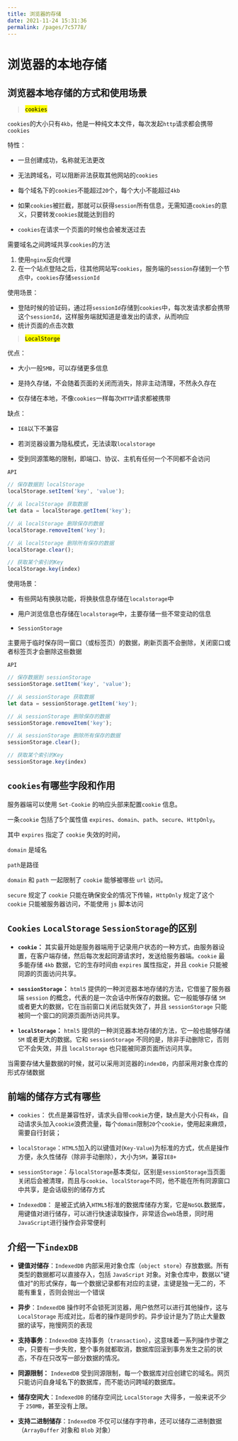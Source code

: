 ```yaml
---
title: 浏览器的存储
date: 2021-11-24 15:31:36
permalink: /pages/7c5778/
---
```





# 浏览器的本地存储

## 浏览器本地存储的方式和使用场景<badge text="特别重要" type="error" />

> <mark>`cookies`</mark>

`cookies`的大小只有`4kb`，他是一种纯文本文件，每次发起`http`请求都会携带`cookies`

特性：

- 一旦创建成功，名称就无法更改
- 无法跨域名，可以阻断非法获取其他网站的`cookies`

- 每个域名下的`cookies`不能超过`20`个，每个大小不能超过`4kb`
- 如果`cookies`被拦截，那就可以获得`session`所有信息，无需知道`cookies`的意义，只要转发`cookies`就能达到目的

- `cookies`在请求一个页面的时候也会被发送过去

需要域名之间跨域共享`cookies`的方法

1. 使用`nginx`反向代理
2. 在一个站点登陆之后，往其他网站写`cookies`，服务端的`session`存储到一个节点中，`cookies`存储`sessionId`

使用场景：

- 登陆时候的验证码，通过将`sessionId`存储到`cookies`中，每次发请求都会携带这个`sessionId`，这样服务端就知道是谁发出的请求，从而响应
- 统计页面的点击次数



> <mark>`LocalStorge`</mark>

优点：

- 大小一般`5MB`，可以存储更多信息
- 是持久存储，不会随着页面的关闭而消失，除非主动清理，不然永久存在

- 仅存储在本地，不像`cookies`一样每次`HTTP`请求都被携带

缺点：

- `IE8`以下不兼容
- 若浏览器设置为隐私模式，无法读取`localstorage`

- 受到同源策略的限制，即端口、协议、主机有任何一个不同都不会访问

`API`

```javascript
// 保存数据到 localStorage
localStorage.setItem('key', 'value');

// 从 localStorage 获取数据
let data = localStorage.getItem('key');

// 从 localStorage 删除保存的数据
localStorage.removeItem('key');

// 从 localStorage 删除所有保存的数据
localStorage.clear();

// 获取某个索引的Key
localStorage.key(index)
```

使用场景：

- 有些网站有换肤功能，将换肤信息存储在`localstorage`中
- 用户浏览信息也存储在`localstorage`中，主要存储一些不常变动的信息

- `SessionStorage`

主要用于临时保存同一窗口（或标签页）的数据，刷新页面不会删除，关闭窗口或者标签页才会删除这些数据

`API`

```javascript
// 保存数据到 sessionStorage
sessionStorage.setItem('key', 'value');

// 从 sessionStorage 获取数据
let data = sessionStorage.getItem('key');

// 从 sessionStorage 删除保存的数据
sessionStorage.removeItem('key');

// 从 sessionStorage 删除所有保存的数据
sessionStorage.clear();

// 获取某个索引的Key
sessionStorage.key(index)
```

## `cookies`有哪些字段和作用

服务器端可以使用 `Set-Cookie` 的响应头部来配置`cookie` 信息。

一条`cookie` 包括了5个属性值 `expires`、`domain`、`path`、`secure`、`HttpOnly`。

其中 `expires` 指定了 `cookie` 失效的时间，

`domain` 是域名

`path`是路径

`domain` 和 `path` 一起限制了 `cookie` 能够被哪些 `url` 访问。

`secure` 规定了 `cookie` 只能在确保安全的情况下传输，`HttpOnly` 规定了这个 `cookie` 只能被服务器访问，不能使用 `js` 脚本访问

## `Cookies` `LocalStorage` `SessionStorage`的区别<badge text="特别重要" type="error" />

- **`cookie`：** 其实最开始是服务器端用于记录用户状态的一种方式，由服务器设置，在客户端存储，然后每次发起同源请求时，发送给服务器端。`cookie` 最多能存储 `4kb` 数据，它的生存时间由 `expires` 属性指定，并且 `cookie` 只能被同源的页面访问共享。
- **`sessionStorage`：** `html5` 提供的一种浏览器本地存储的方法，它借鉴了服务器端 `session` 的概念，代表的是一次会话中所保存的数据。它一般能够存储 `5M`或者更大的数据，它在当前窗口关闭后就失效了，并且 `sessionStorage` 只能被同一个窗口的同源页面所访问共享。

- **`localStorage`：** `html5` 提供的一种浏览器本地存储的方法，它一般也能够存储 `5M` 或者更大的数据。它和 `sessionStorage` 不同的是，除非手动删除它，否则它不会失效，并且 `localStorage` 也只能被同源页面所访问共享。

当需要存储大量数据的时候，就可以采用浏览器的`indexDB`，内部采用对象仓库的形式存储数据



## 前端的储存方式有哪些

- `cookies`： 优点是兼容性好，请求头⾃带`cookie`⽅便，缺点是⼤⼩只有`4k`，⾃动请求头加⼊`cookie`浪费流量，每个`domain`限制`20`个`cookie`，使⽤起来麻烦，需要⾃⾏封装；
- `localStorage`：`HTML5`加⼊的以键值对(`Key-Value`)为标准的⽅式，优点是操作⽅便，永久性储存（除⾮⼿动删除），⼤⼩为`5M`，兼容`IE8+` 

- `sessionStorage`：与`localStorage`基本类似，区别是`sessionStorage`当⻚⾯关闭后会被清理，⽽且与`cookie`、`localStorage`不同，他不能在所有同源窗⼝中共享，是会话级别的储存⽅式
- `IndexedDB`： 是被正式纳⼊`HTML5`标准的数据库储存⽅案，它是`NoSQL`数据库，⽤键值对进⾏储存，可以进⾏快速读取操作，⾮常适合`web`场景，同时⽤`JavaScript`进⾏操作会⾮常便利

## 介绍一下`indexDB`

- **键值对储存**：`IndexedDB` 内部采用对象仓库（`object store`）存放数据。所有类型的数据都可以直接存入，包括 `JavaScript` 对象。对象仓库中，数据以"键值对"的形式保存，每一个数据记录都有对应的主键，主键是独一无二的，不能有重复，否则会抛出一个错误
- **异步**：`IndexedDB` 操作时不会锁死浏览器，用户依然可以进行其他操作，这与 `LocalStorage` 形成对比，后者的操作是同步的。异步设计是为了防止大量数据的读写，拖慢网页的表现

- **支持事务**：`IndexedDB` 支持事务（`transaction`），这意味着一系列操作步骤之中，只要有一步失败，整个事务就都取消，数据库回滚到事务发生之前的状态，不存在只改写一部分数据的情况。
- **同源限制：** `IndexedDB` 受到同源限制，每一个数据库对应创建它的域名。网页只能访问自身域名下的数据库，而不能访问跨域的数据库。

- **储存空间大**：`IndexedDB` 的储存空间比 `LocalStorage` 大得多，一般来说不少于 `250MB`，甚至没有上限。
- **支持二进制储存**：`IndexedDB` 不仅可以储存字符串，还可以储存二进制数据（`ArrayBuffer` 对象和 `Blob` 对象）
